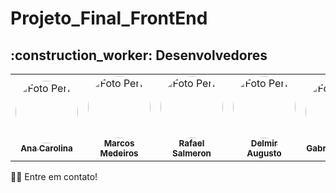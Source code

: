 # Projeto_Final_FrontEnd

<h2 id="desenvolvedores">:construction_worker: Desenvolvedores</h2>

<table> 
  <tr>
    <td align="center">
      <a href="https://github.com/AnaCarolinaPGDO">
        <img style="border-radius: 50%" src="https://avatars.githubusercontent.com/u/50124714?v=4" width="100px" alt="Foto Perfil"/>
        <br />
        <sub>
          <b>Ana Carolina</b>
        </sub>
      </a>
      <a href="https://github.com/AnaCarolinaPGDO"></a>
    </td>
    <td align="center">
      <a href="https://github.com/marcos-medeirosx">
        <img style="border-radius: 50%" src="https://avatars.githubusercontent.com/u/169625108?v=4" width="100px" alt="Foto Perfil"/>
        <br />
        <sub>
          <b>Marcos Medeiros</b>
        </sub>
      </a> 
      <a href="https://github.com/marcos-medeirosx"></a>
    </td>
    <td align="center">
      <a href="https://github.com/rafasalmeron">
        <img style="border-radius: 50%" src="https://avatars.githubusercontent.com/u/94733546?v=4" width="100px" alt="Foto Perfil"/>
        <br />
        <sub>
          <b>Rafael Salmeron</b>
        </sub>
      </a> 
      <a href="https://github.com/rafasalmeron"></a>
    </td>
    <td align="center">
      <a href="https://github.com/delmiraugusto">
        <img style="border-radius: 50%" src="https://avatars.githubusercontent.com/u/169544715?v=4" width="100px" alt="Foto Perfil"/>
        <br />
        <sub>
          <b>Delmir Augusto</b>
        </sub>
      </a> 
      <a href="https://github.com/delmiraugusto"></a>
    </td>
    <td align="center">
      <a href="https://github.com/GabrielaCoutoD">
        <img style="border-radius: 50%" src="https://avatars.githubusercontent.com/u/177572664?v=4" width="100px" alt="Foto Perfil"/>
        <br />
        <sub>
          <b>Gabriela Couto</b>
        </sub>
      </a> 
      <a href="https://github.com/GabrielaCoutoD"></a>
    </td>
    <td align="center">
      <a href="https://github.com/ricardo-lopes130">
        <img style="border-radius: 50%" src="https://avatars.githubusercontent.com/u/177360954?v=4" width="100px" alt="Foto Perfil"/>
        <br />
        <sub>
          <b>Ricardo Lopes</b>
        </sub>
      </a> 
      <a href="https://github.com/ricardo-lopes130"></a>
    </td>
  </tr>
</table>

👋🏽 Entre em contato!
